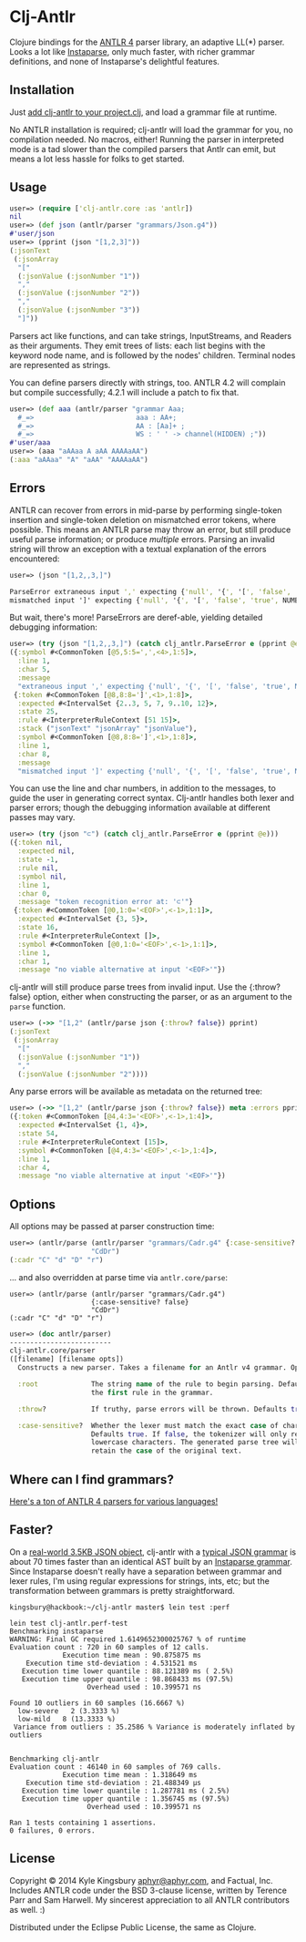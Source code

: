 # Clj-Antlr

Clojure bindings for the [ANTLR 4](http://www.antlr.org/) parser library, an
adaptive LL(\*) parser. Looks a lot like
[Instaparse](https://github.com/Engelberg/instaparse), only much faster, with
richer grammar definitions, and none of Instaparse's delightful features.

## Installation

Just [add clj-antlr to your project.clj](https://clojars.org/clj-antlr), and
load a grammar file at runtime.

No ANTLR installation is required; clj-antlr will load the grammar for you, no
compilation needed. No macros, either! Running the parser in interpreted mode
is a tad slower than the compiled parsers that Antlr can emit, but means a lot
less hassle for folks to get started.

## Usage

```clj
user=> (require ['clj-antlr.core :as 'antlr])
nil
user=> (def json (antlr/parser "grammars/Json.g4"))
#'user/json
user=> (pprint (json "[1,2,3]"))
(:jsonText
 (:jsonArray
  "["
  (:jsonValue (:jsonNumber "1"))
  ","
  (:jsonValue (:jsonNumber "2"))
  ","
  (:jsonValue (:jsonNumber "3"))
  "]"))
```

Parsers act like functions, and can take strings, InputStreams, and Readers as
their arguments. They emit trees of lists: each list begins with the keyword
node name, and is followed by the nodes' children. Terminal nodes are
represented as strings.

You can define parsers directly with strings, too. ANTLR 4.2 will complain but compile successfully; 4.2.1 will include a patch to fix that.

```clj
user=> (def aaa (antlr/parser "grammar Aaa;
  #_=>                         aaa : AA+;
  #_=>                         AA : [Aa]+ ;
  #_=>                         WS : ' ' -> channel(HIDDEN) ;"))
#'user/aaa
user=> (aaa "aAAaa A aAA AAAAaAA")
(:aaa "aAAaa" "A" "aAA" "AAAAaAA")
```

## Errors

ANTLR can recover from errors in mid-parse by performing single-token insertion
and single-token deletion on mismatched error tokens, where possible. This
means an ANTLR parse may throw an error, but still produce useful parse
information; or produce *multiple* errors.  Parsing an invalid string will
throw an exception with a textual explanation of the errors encountered:

```clj
user=> (json "[1,2,,3,]")

ParseError extraneous input ',' expecting {'null', '{', '[', 'false', 'true', NUMBER, STRING}
mismatched input ']' expecting {'null', '{', '[', 'false', 'true', NUMBER, STRING}  clj-antlr.common/parse-error (common.clj:106)
```

But wait, there's more! ParseErrors are deref-able, yielding detailed debugging
information:

```clj
user=> (try (json "[1,2,,3,]") (catch clj_antlr.ParseError e (pprint @e)))
({:symbol #<CommonToken [@5,5:5=',',<4>,1:5]>,
  :line 1,
  :char 5,
  :message
  "extraneous input ',' expecting {'null', '{', '[', 'false', 'true', NUMBER, STRING}"}
 {:token #<CommonToken [@8,8:8=']',<1>,1:8]>,
  :expected #<IntervalSet {2..3, 5, 7, 9..10, 12}>,
  :state 25,
  :rule #<InterpreterRuleContext [51 15]>,
  :stack ("jsonText" "jsonArray" "jsonValue"),
  :symbol #<CommonToken [@8,8:8=']',<1>,1:8]>,
  :line 1,
  :char 8,
  :message
  "mismatched input ']' expecting {'null', '{', '[', 'false', 'true', NUMBER, STRING}"})
```

You can use the line and char numbers, in addition to the messages, to guide
the user in generating correct syntax. Clj-antlr handles both lexer and parser
errors; though the debugging information available at different passes may
vary.

```clj
user=> (try (json "⊂") (catch clj_antlr.ParseError e (pprint @e)))
({:token nil,
  :expected nil,
  :state -1,
  :rule nil,
  :symbol nil,
  :line 1,
  :char 0,
  :message "token recognition error at: '⊂'"}
 {:token #<CommonToken [@0,1:0='<EOF>',<-1>,1:1]>,
  :expected #<IntervalSet {3, 5}>,
  :state 16,
  :rule #<InterpreterRuleContext []>,
  :symbol #<CommonToken [@0,1:0='<EOF>',<-1>,1:1]>,
  :line 1,
  :char 1,
  :message "no viable alternative at input '<EOF>'"})
```

clj-antlr will still produce parse trees from invalid input. Use the {:throw?
false} option, either when constructing the parser, or as an argument to the
`parse` function.

```clj
user=> (->> "[1,2" (antlr/parse json {:throw? false}) pprint)
(:jsonText
 (:jsonArray
  "["
  (:jsonValue (:jsonNumber "1"))
  ","
  (:jsonValue (:jsonNumber "2"))))
```

Any parse errors will be available as metadata on the returned tree:

```clj
user=> (->> "[1,2" (antlr/parse json {:throw? false}) meta :errors pprint)
({:token #<CommonToken [@4,4:3='<EOF>',<-1>,1:4]>,
  :expected #<IntervalSet {1, 4}>,
  :state 54,
  :rule #<InterpreterRuleContext [15]>,
  :symbol #<CommonToken [@4,4:3='<EOF>',<-1>,1:4]>,
  :line 1,
  :char 4,
  :message "no viable alternative at input '<EOF>'"})
```

## Options

All options may be passed at parser construction time:

```clj
user=> (antlr/parse (antlr/parser "grammars/Cadr.g4" {:case-sensitive? false})
                    "CdDr")
(:cadr "C" "d" "D" "r")
```

... and also overridden at parse time via `antlr.core/parse`:

```
user=> (antlr/parse (antlr/parser "grammars/Cadr.g4")
                    {:case-sensitive? false}
                    "CdDr")
(:cadr "C" "d" "D" "r")
```

```clj
user=> (doc antlr/parser)
-------------------------
clj-antlr.core/parser
([filename] [filename opts])
  Constructs a new parser. Takes a filename for an Antlr v4 grammar. Options:

  :root             The string name of the rule to begin parsing. Defaults to
                    the first rule in the grammar.

  :throw?           If truthy, parse errors will be thrown. Defaults true.

  :case-sensitive?  Whether the lexer must match the exact case of characters.
                    Defaults true. If false, the tokenizer will only receive
                    lowercase characters. The generated parse tree will still
                    retain the case of the original text.
```

## Where can I find grammars?

[Here's a ton of ANTLR 4 parsers for various languages!](https://github.com/antlr/grammars-v4)

## Faster?

On a [real-world 3.5KB JSON
object](https://github.com/aphyr/clj-antlr/blob/master/data/test.json),
clj-antlr with a [typical JSON
grammar](https://github.com/aphyr/clj-antlr/blob/master/grammars/Json.g4) is
about 70 times faster than an identical AST built by an [Instaparse
grammar](https://github.com/aphyr/clj-antlr/blob/master/grammars/json.instaparse).
Since Instaparse doesn't really have a separation between grammar and lexer
rules, I'm using regular expressions for strings, ints, etc; but the transformation between grammars is pretty straightforward.

```
kingsbury@hackbook:~/clj-antlr master$ lein test :perf

lein test clj-antlr.perf-test
Benchmarking instaparse
WARNING: Final GC required 1.6149652300025767 % of runtime
Evaluation count : 720 in 60 samples of 12 calls.
             Execution time mean : 90.875875 ms
    Execution time std-deviation : 4.531521 ms
   Execution time lower quantile : 88.121389 ms ( 2.5%)
   Execution time upper quantile : 98.868433 ms (97.5%)
                   Overhead used : 10.399571 ns

Found 10 outliers in 60 samples (16.6667 %)
  low-severe   2 (3.3333 %)
  low-mild   8 (13.3333 %)
 Variance from outliers : 35.2586 % Variance is moderately inflated by outliers


Benchmarking clj-antlr
Evaluation count : 46140 in 60 samples of 769 calls.
             Execution time mean : 1.318649 ms
    Execution time std-deviation : 21.488349 µs
   Execution time lower quantile : 1.287781 ms ( 2.5%)
   Execution time upper quantile : 1.356745 ms (97.5%)
                   Overhead used : 10.399571 ns

Ran 1 tests containing 1 assertions.
0 failures, 0 errors.
```

## License

Copyright © 2014 Kyle Kingsbury <aphyr@aphyr.com>, and Factual, Inc. Includes
ANTLR code under the BSD 3-clause license, written by Terence Parr and Sam
Harwell.  My sincerest appreciation to all ANTLR contributors as well. :)

Distributed under the Eclipse Public License, the same as Clojure.

